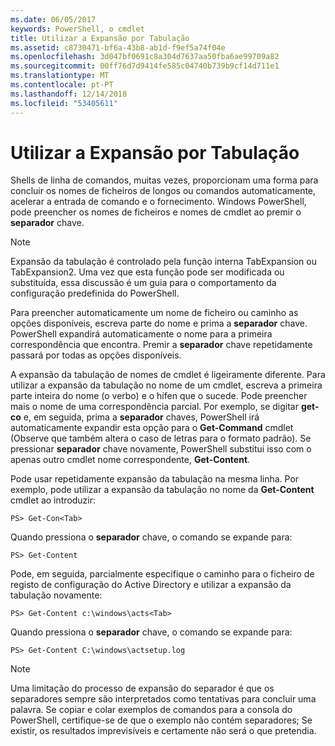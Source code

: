 ```yaml
---
ms.date: 06/05/2017
keywords: PowerShell, o cmdlet
title: Utilizar a Expansão por Tabulação
ms.assetid: c8730471-bf6a-43b8-ab1d-f9ef5a74f04e
ms.openlocfilehash: 3d047bf0691c8a304d7637aa50fba6ae99709a82
ms.sourcegitcommit: 00ff76d7d9414fe585c04740b739b9cf14d711e1
ms.translationtype: MT
ms.contentlocale: pt-PT
ms.lasthandoff: 12/14/2018
ms.locfileid: "53405611"
---
```

# <a name="using-tab-expansion"></a>Utilizar a Expansão por Tabulação

Shells de linha de comandos, muitas vezes, proporcionam uma forma para concluir os nomes de ficheiros de longos ou comandos automaticamente, acelerar a entrada de comando e o fornecimento. Windows PowerShell, pode preencher os nomes de ficheiros e nomes de cmdlet ao premir o **separador** chave.

> [!NOTE]
> Expansão da tabulação é controlado pela função interna TabExpansion ou TabExpansion2. Uma vez que esta função pode ser modificada ou substituída, essa discussão é um guia para o comportamento da configuração predefinida do PowerShell.

Para preencher automaticamente um nome de ficheiro ou caminho as opções disponíveis, escreva parte do nome e prima a **separador** chave. PowerShell expandirá automaticamente o nome para a primeira correspondência que encontra. Premir a **separador** chave repetidamente passará por todas as opções disponíveis.

A expansão da tabulação de nomes de cmdlet é ligeiramente diferente. Para utilizar a expansão da tabulação no nome de um cmdlet, escreva a primeira parte inteira do nome (o verbo) e o hífen que o sucede. Pode preencher mais o nome de uma correspondência parcial. Por exemplo, se digitar **get-co** e, em seguida, prima a **separador** chaves, PowerShell irá automaticamente expandir esta opção para o **Get-Command** cmdlet (Observe que também altera o caso de letras para o formato padrão). Se pressionar **separador** chave novamente, PowerShell substitui isso com o apenas outro cmdlet nome correspondente, **Get-Content**.

Pode usar repetidamente expansão da tabulação na mesma linha. Por exemplo, pode utilizar a expansão da tabulação no nome da **Get-Content** cmdlet ao introduzir:

```
PS> Get-Con<Tab>
```

Quando pressiona o **separador** chave, o comando se expande para:

```
PS> Get-Content
```

Pode, em seguida, parcialmente especifique o caminho para o ficheiro de registo de configuração do Active Directory e utilizar a expansão da tabulação novamente:

```
PS> Get-Content c:\windows\acts<Tab>
```

Quando pressiona o **separador** chave, o comando se expande para:

```
PS> Get-Content C:\windows\actsetup.log
```

> [!NOTE]
> Uma limitação do processo de expansão do separador é que os separadores sempre são interpretados como tentativas para concluir uma palavra. Se copiar e colar exemplos de comandos para a consola do PowerShell, certifique-se de que o exemplo não contém separadores; Se existir, os resultados imprevisíveis e certamente não será o que pretendia.